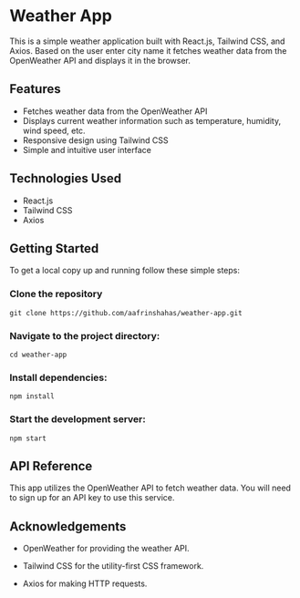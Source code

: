 # Weather App

This is a simple weather application built with React.js, Tailwind CSS, and Axios. Based on the user enter city name it fetches weather data from the OpenWeather API and displays it in the browser.

## Features

- Fetches weather data from the OpenWeather API
- Displays current weather information such as temperature, humidity, wind speed, etc.
- Responsive design using Tailwind CSS
- Simple and intuitive user interface

## Technologies Used

- React.js
- Tailwind CSS
- Axios

## Getting Started

To get a local copy up and running follow these simple steps:

### Clone the repository

    git clone https://github.com/aafrinshahas/weather-app.git

### Navigate to the project directory:

    cd weather-app

### Install dependencies:

    npm install

### Start the development server:

    npm start

## API Reference

This app utilizes the OpenWeather API to fetch weather data. You will need to sign up for an API key to use this service.

## Acknowledgements

- OpenWeather for providing the weather API.

- Tailwind CSS for the utility-first CSS framework.

- Axios for making HTTP requests.

